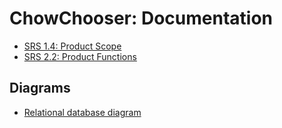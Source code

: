# ChowChooser: Documentation

+ [SRS 1.4: Product Scope](Documentation/srs14.md)
+ [SRS 2.2: Product Functions](Documentation/srs22.md)

## Diagrams

+ [Relational database diagram](Documentation/erd.png)
